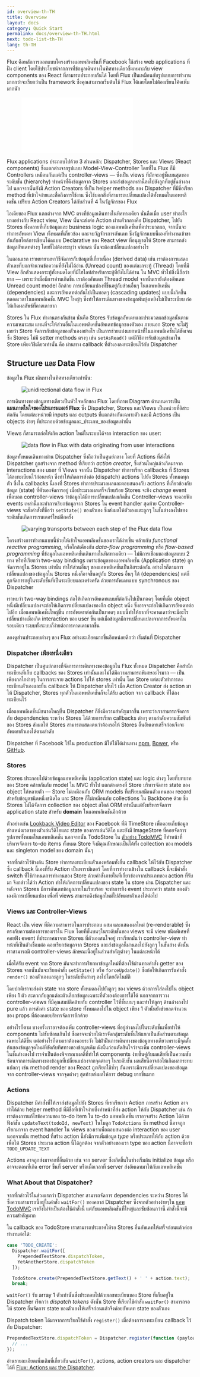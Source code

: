 ```yaml
---
id: overview-th-TH
title: Overview
layout: docs
category: Quick Start
permalink: docs/overview-th-TH.html
next: todo-list-th-TH
lang: th-TH
---
```


Flux คือหลักการออกแบบโครงสร้างแอพพลิเคชั่นที่ Facebook ใช้สร้าง web applications ที่ฝั่ง client โดยใช้ประโยชน์จากการที่ข้อมูลเดินทางในทิศทางเดียวซึ่งเหมาะกับ view components ของ React ที่สามารถประกอบกันได้ โดยที่ Flux เป็นเหมือนกับรูปแบบการทำงานมากกว่าจะเรียกว่าเป็น framework ซึ่งคุณสามารถเริ่มต้นใช้ Flux ได้เลยโดยไม่ต้องเขียนโค้ดเพิ่มมากนัก

<figure class="video-container disassociated-with-next-sibling">
  <iframe src="//www.youtube.com/embed/nYkdrAPrdcw?list=PLb0IAmt7-GS188xDYE-u1ShQmFFGbrk0v&start=621" frameborder="0" allowfullscreen></iframe>
</figure>

Flux applications ประกอบไปด้วย 3 ส่วนหลัก: Dispatcher, Stores และ Views (React components) ซึ่งแตกต่างจากรูปแบบ Model-View-Controller  โดยที่ใน Flux ก็มี Controllers เหมือนกันแต่เป็น controller-views — ซึ่งเป็น views ที่มักจะอยู่ชั้นบนสุดของระดับชั้น (hierarchy) ทำหน้าที่ดึงข้อมูลจาก Stores และส่งข้อมูลเหล่านี้ลงไปยังลูกที่อยู่ชั้นล่างลงไป  นอกจากนั้นยังมี Action Creators ที่เป็น helper methods ของ Dispatcher ที่มีชื่อเรียก method ที่เข้าใจง่ายและสื่อถึงการใช้งาน ซึ่งใช้บอกสิ่งที่สามารถเปลี่ยนแปลงได้ทั้งหมดในแอพพลิเคชั่น  เปรียบ Action Creators ได้กับส่วนที่ 4 ในวัฏจักรของ Flux

ไอเดียของ Flux แตกต่างจาก MVC ตรงที่ข้อมูลเดินทางในทิศทางเดียว  นั่นคือเมื่อ user ทำอะไรบางอย่างกับ React view, View นั้นจะส่งต่อ Action ผ่านตัวกลางคือ Dispatcher, ไปยัง Stores ทั้งหลายที่เก็บข้อมูลและ business logic ของแอพพลิเคชั่นเพื่อประมวลผล, จากนั้นจะทำการอัพเดท View ทั้งหมดที่เกี่ยวข้อง และจบวัฏจักรการอัพเดท ซึ่งวัฏจักรแบบนี้เองที่ทำงานเข้าขากันกับสไตล์การเขียนโค้ดแบบ Declarative ของ React view ที่อนุญาตให้ Store สามารถส่งข้อมูลอัพเดทต่างๆ โดยที่ไม่ต้องระบุว่า views นั้นจะต้องเปลี่ยนแปลงอย่างไร

ในตอนแรก เราพยายามหาวิธีจัดการกับข้อมูลที่เกี่ยวเนื่อง (derived data) เช่น เราต้องการแสดงตัวเลขที่บอกจำนวนข้อความที่ยังไม่ได้อ่าน (Unread count) ของแต่ละกระทู้  (Thread) โดยที่มี View อีกตัวแสดงกระทู้ทั้งหมดโดยที่มีไฮไลท์สำหรับกระทู้ที่ยังไม่ได้อ่าน ใน MVC ทั่วไปสิ่งนี้ถือว่ายาก — เพราะว่าเมื่อมีการอ่านเกิดขึ้น เราต้องอัพเดท Thread model จากนั้นเรายังต้องอัพเดท Unread count model อีกด้วย การเปลี่ยนแปลงที่ขึ้นอยู่กับส่วนอื่นๆ ในแอพพลิเคชั่น (dependencies) และการอัพเดทต่อกันไปเป็นทอดๆ (cascading updates) แบบนี้เกิดขึ้นตลอดเวลาในแอพพลิเคชั่น MVC ใหญ่ๆ ซึ่งทำให้การเดินทางของข้อมูลพันยุ่งเหยิงไม่เป็นระเบียบ ก่อให้เกิดผลลัพธ์ที่คาดเดายาก

Stores ใน Flux ทำงานตรงกันข้าม นั่นคือ Stores รับข้อมูลอัพเดทและประมวลผลข้อมูลนั้นตามความเหมาะสม แทนที่จะให้ส่วนอื่นในแอพพลิเคชั่นอัพเดทข้อมูลของตัวเอง  ภายนอก Store จะไม่รู้เลยว่า Store จัดการกับข้อมูลของตัวเองอย่างไร เป็นการช่วยแบ่งแยกหน้าที่ในแอพพลิเคชั่นได้ชัดเจน  ซึ่ง Stores ไม่มี setter methods ตรงๆ เช่น `setAsRead()` แต่มีวิธีการรับข้อมูลเข้ามาใน Store เพียงวิธีเดียวเท่านั้น คือ ผ่านทาง callback ที่ตัวเองลงทะเบียนไว้กับ Dispatcher


## Structure และ Data Flow

<p class="associated-with-next-sibling">
ข้อมูลใน Flux เดินทางในทิศทางเดียวเท่านั้น:
</p>

<figure class="diagram associated-with-next-sibling">
  <img src="/flux/img/flux-simple-f8-diagram-1300w.png" alt="unidirectional data flow in Flux" />
</figure>

การเดินทางของข้อมูลทางเดียวเป็นหัวใจหลักของ Flux โดยที่ภาพ Diagram ด้านบนควรเป็น __แผนภาพในใจของโปรแกรมเมอร์ Flux__ ซึ่ง Dispatcher, Stores และ ​Views เป็นหน่วยที่อิสระต่อกัน โดยแต่ละหน่วยมี inputs และ outputs ที่แตกต่างกันเฉพาะตัว และมี Actions เป็น objects ง่ายๆ ที่ประกอบด้วยข้อมูลและ_ประเภท_ของข้อมูลเท่านั้น

<p class="associated-with-next-sibling">
Views ก็สามารถก่อให้เกิด action ใหม่ในระบบได้จาก interaction ของ user:
</p>

<figure class="diagram">
  <img src="/flux/img/flux-simple-f8-diagram-with-client-action-1300w.png" alt="data flow in Flux with data originating from user interactions" />
</figure>

<p class="associated-with-next-sibling">
ข้อมูลทั้งหมดเดินทางผ่าน Dispatcher ซึ่งถือว่าเป็นศูนย์กลาง โดยที่ Actions ที่ส่งให้ Dispatcher ถูกสร้างจาก method ที่เรียกว่า <em>action creator</em>, ซึ่งส่วนใหญ่แล้วเกิดมาจาก interactions ของ user ที่ Views  จากนั้น Dispatcher ทำการเรียก callbacks ที่ Stores ได้ลงทะเบียนไว้ก่อนหน้า ซึ่งทำให้เกิดการส่งต่อ (dispatch) actions ไปยัง Stores ทั้งหมดทุกตัว ซึ่งใน callbacks นี้เองที่ Stores ทำการประมวลผลและตอบสนองกับ actions ที่เกี่ยวข้องกับข้อมูล (state) ที่ตัวเองจัดการอยู่  เมื่อประมวลผลเสร็จเรียบร้อย Stores จะยิง <em>change</em> event เพื่อบอก controller-views ว่าข้อมูลได้มีการเปลี่ยนแปลงเกิดขึ้น  Controller-views จะคอยฟัง events เหล่านี้และทำการเรียกข้อมูลจาก Stores ใน event handler สุดท้าย Controller-views จะสั่งคำสั่งที่ชื่อว่า <code>setState()</code> ของตัวเอง ซึ่งส่งผลให้ตัวเองและลูกๆ ในชั้นล่างลงไปของระดับชั้นเกิดการเรนเดอร์ใหม่อีกครั้ง
</p>

<figure class="diagram">
  <img src="/flux/img/flux-simple-f8-diagram-explained-1300w.png" alt="varying transports between each step of the Flux data flow" />
</figure>

โครงสร้างการทำงานแบบนี้ช่วยให้เข้าใจแอพพลิเคชั่นของเราได้ง่ายขึ้น คล้ายกับ _functional reactive programming_, หรือใกล้เคียงกับ _data-flow programming_ หรือ _flow-based programming_ ที่ข้อมูลในแอพพลิเคชั่นเดินทางในทิศทางเดียว — ไม่มีการเชื่อมของข้อมูลแบบ 2 ทาง หรือที่เรียกว่า two-way bindings  เพราะข้อมูลของแอพพลิเคชั่น (Application state) ถูกจัดการอยู่ใน Stores เท่านั้น ทำให้ส่วนอื่นๆ ของแอพพลิเคชั่นเป็นอิสระต่อกัน อย่างไรก็ตามการเปลี่ยนแปลงของข้อมูลใน Stores หนึ่งก็อาจขึ้นอยู่กับ Stores อื่นๆ ได้ (dependencies) แต่ก็ถูกจัดการอยู่ในระดับชั้นที่เป็นระเบียบและเคร่งครัด ด้วยการอัพเดทแบบ synchronous ของ Dispatcher

เราพบว่า two-way bindings ก่อให้เกิดการอัพเดทแบบที่ต่อกันไปเป็นทอดๆ โดยที่เมื่อ object หนึ่งมีเปลี่ยนแปลงจะก่อให้เกิดการเปลี่ยนแปลงของอีก object หนึ่ง ซึ่งอาจจะก่อให้เกิดการอัพเดทต่อไปอีก เมื่อแอพพลิเคชั่นใหญ่ขึ้น การอัพเดทต่อกันเป็นทอดๆ แบบนี้ทำให้ยากที่จะคาดเดาว่าจะมีอะไรเปลี่ยนบ้างเมื่อเกิด interaction ของ user ขึ้น แต่เมื่อข้อมูลมีการเปลี่ยนแปลงจากการอัพเดทในรอบเดียว ระบบทั้งระบบก็ง่ายต่อการคาดเดามากขึ้น

ลองดูส่วนประกอบต่างๆ ของ Flux อย่างละเอียดมากขึ้นอีกหน่อยดีกว่า เริ่มต้นที่ Dispatcher


### Dispatcher เพียงหนึ่งเดียว

Dispatcher เป็นศูนย์กลางที่จัดการการเดินทางของข้อมูลใน Flux ทั้งหมด Dispatcher คือสำนักทะเบียนที่เก็บ callbacks ของ Stores เท่านั้นและไม่ได้มีความสามารถพิเศษอะไรมาก — เป็นเพียงกลไกง่ายๆ ในการกระจาย actions ไปให้ stores เท่านั้น โดย Store แต่ละตัวทำการลงทะเบียนตัวเองและยื่น callback ให้ Dispatcher เก็บไว้ เมื่อ Action Creator ส่ง action มาให้ Dispatcher, Stores ทุกตัวในแอพพลิเคชั่นก็จะได้รับ action จาก callback ที่ได้ลงทะเบียนไว้

เมื่อแอพพลิเคชั่นมีขนาดใหญ่ขึ้น Dispatcher ก็ยิ่งมีความสำคัญมากขึ้น เพราะว่าเราสามารถจัดการกับ dependencies ระหว่าง Stores ได้ด้วยการเรียก callbacks ต่างๆ ตามลำดับความสัมพันธ์ของ Stores ส่งผลให้ Stores สามารถแสดงตนว่าต้องรอให้ Stores อื่นอัพเดทเสร็จก่อนจึงจะอัพเดทตัวเองได้ตามลำดับ

Dispatcher ที่ Facebook ใช้ใน production มีให้ใช้ได้ผ่านทาง [npm](https://www.npmjs.com/package/flux), [Bower](http://bower.io/), หรือ [GitHub](https://github.com/facebook/flux).


### Stores

Stores ประกอบไปด้วยข้อมูลแอพพลิเคชั่น (application state) และ logic ต่างๆ โดยที่บทบาทของ Store คล้ายกันกับ model ใน MVC ทั่วไป แตกต่างตรงที่ Store บริหารจัดการ state ของ object ได้หลายตัว — Store ไม่เหมือนกับ ORM models ที่เปรียบเสมือนตัวแทนของ record สำหรับข้อมูลชนิดหนึ่งชนิดใด และ Store ก็ไม่เหมือนกับ collections ใน Backbone ด้วย ซึ่ง Stores ไม่ได้จัดการ collection ของ object สไตล์ ORM เท่านั้นแต่ยังบริหารจัดการ application state สำหรับ __domain__ ในแอพพลิเคชั่นอีกด้วย

ตัวอย่างเช่น [Lookback Video Editor](https://facebook.com/lookback/edit) ของ Facebook ที่มี TimeStore เพื่อคอยเก็บข้อมูลตำแหน่งเวลาของตัวเล่นวีดิโอและ state ของการเล่นวีดิโอ และยังมี ImageStore ที่คอยจัดการรูปภาพทั้งหมดในแอพพลิเคชั่น  นอกจากนั้น TodoStore ใน [ตัวอย่าง TodoMVC](https://github.com/facebook/flux/tree/master/examples/flux-todomvc/) ก็ทำหน้าที่บริหารจัดการ to-do items ทั้งหมด  Store จึงมีคุณลักษณะเป็นได้ทั้ง collection ของ models และ singleton model ของ domain นั้นๆ

จากที่กล่าวไว้ข้างต้น Store ทำการลงทะเบียนตัวเองพร้อมทั้งยื่น callback ให้ไว้กับ Dispatcher  ซึ่ง callback นี้เองที่รับ Action เป็นพารามิเตอร์ โดยที่การทำงานข้างใน callback นี้จะมีคำสั่ง switch ที่ใช้กำหนดการทำงานของ Store ด้วยคำสั่งภายในที่เกี่ยวข้องจากประเภทของ action ที่รับมา  จึงกล่าวได้ว่า Action ทำให้เกิดการเปลี่ยนแปลงของ state ใน store ผ่าน Dispatcher  และหลังจาก Stores มีการอัพเดทข้อมูลภายในเรียบร้อย จะทำการยิง event ประกาศว่า state ของตัวเองมีการเปลี่ยนแปลง เพื่อที่ views สามารถดึงข้อมูลใหม่ไปอัพเดทตัวเองได้ต่อไป


### Views และ Controller-Views

React เป็น view ที่มีความสามารถในการประกอบ ผสม และแสดงผลใหม่ (re-renderable) ซึ่งตรงกับความต้องการของเราใน Flux  โดยที่ชั้นบนๆในระดับชั้นของ views จะมี view ชนิดพิเศษที่คอยฟัง event ที่ประกาศมาจาก Stores ที่ตัวเองสนใจอยู่ เราเรียกมันว่า controller-view ทำหน้าที่เป็นตัวเชื่อมต่อ คอยเรียกข้อมูลจาก Stores และส่งข้อมูลนี้ผ่านลงไปยังลูกๆ ในชั้นล่าง ดังนั้นเราสามารถมี controller-views ลักษณะนี้อยู่ในส่วนสำคัญต่างๆ ในแต่ละหน้าได้

เมื่อได้รับ event จาก Store มันจะทำการเรียกหาข้อมูลใหม่ที่ต้องใช้ผ่านทางคำสั่ง getter ของ Stores จากนั้นมันจะเรียกคำสั่ง `setState()` หรือ `forceUpdate()` ซึ่งก่อให้เกิดการรันคำสั่ง `render()` ของตัวเองและลูกๆ ในระดับชั้นล่างๆ ลงไปโดยอัตโนมัติ

โดยปกติเราจะส่งค่า state จาก store ทั้งหมดลงไปยังลูกๆ ของ views ด้วยการใส่ลงไปใน object เพียง 1 ตัว สะดวกกับลูกแต่ละตัวเลือกข้อมูลเฉพาะที่ตัวเองต้องการใช้ได้  นอกจากการวาง controller-views ที่มีคุณสมบัติคล้ายกับ controller ไว้ที่ชั้นบนๆ และทำให้ลูกๆ ด้านล่างลงไป pure แล้ว การส่งค่า state ของ store ทั้งหมดลงไปใน object เพียง 1 ตัวนั้นยังช่วยลดจำนวนของ props ที่ต้องคอยบริหารจัดการอีกด้วย

อย่างไรก็ตาม บางครั้งเราอาจต้องเพิ่ม controller-views ที่อยู่ล่างลงไปในระดับชั้นเพื่อทำให้ components ไม่ซับซ้อนเกินไป ซึ่งอาจจะช่วยให้เราจัดกลุ่มระดับชั้นให้แยกเป็นสัดส่วนตามข้อมูลเฉพาะได้ดีขึ้น  แต่อย่างไรก็ตามเราต้องคอยระวัง ไม่ฝ่าฝืนการเดินทางของข้อมูลทางเดียวเพราะมีจุดตั้งต้นของข้อมูลจุดใหม่ที่ขัดกับทิศทางของข้อมูลเดิม  ดังนั้นก่อนตัดสินใจว่าจะเพิ่ม controller-views ในชั้นล่างลงไป เราจำเป็นต้องพิจารณาผลดีที่ทำให้ components ง่ายขึ้นคู่กับผลเสียที่เป็นความซับซ้อนจากการเดินทางของข้อมูลที่เปลี่ยนแปลงจากจุดต่างๆ ในระดับชั้น  ผลเสียนี้อาจก่อให้เกิดผลกระทบแปลกๆ เช่น method render ของ React ถูกเรียกใช้ซ้ำๆ กันเพราะมีการเปลี่ยนแปลงของข้อมูลจาก controller-views จากจุดต่างๆ สุดท้ายส่งผลให้การ debug ยากขึ้นมาก


### Actions

Dispatcher มีคำสั่งที่ให้เราส่งข้อมูลไปยัง Stores ที่เราเรียกว่า Action  การสร้าง Action อาจทำได้ด้วย helper method ที่มีชื่อที่เข้าใจง่ายซึ่งทำหน้าที่ส่ง action ให้กับ Dispatcher เช่น ถ้าเราต้องการแก้ไขข้อความของ to-do item ใน to-do แอพพลิเคชั่น เราอาจสร้าง Action ได้ด้วยฟังก์ชั่น `updateText(todoId, newText)` ในโมดูล `TodoActions` ซึ่ง method นี้อาจถูกเรียกมาจาก event handler ใน views ของเราเพื่อตอบสนองต่อ interaction ของ user  นอกจากนั้น method ที่สร้าง action นี้ยังมีการเพิ่มข้อมูล _type_ หรือประเภทให้กับ action ด้วย เพื่อให้ Stores ประมวล action นี้ได้ถูกต้อง จากตัวอย่างของเรา type ของ action นี้อาจจะชื่อว่า `TODO_UPDATE_TEXT`

Actions อาจถูกส่งมาจากที่อื่นด้วย เช่น จาก server ซึ่งเกิดขึ้นในช่วงเริ่มต้น initialize ข้อมูล หรืออาจจะตอนที่เกิด error ขึ้นที่ server หรือเมื่อเวลาที่ server ส่งอัพเดทมาให้กับแอพพลิเคชั่น


### What About that Dispatcher?

จากที่กล่าวไว้ในช่วงแรกว่า Dispatcher สามารถจัดการ dependencies ระหว่าง Stores ได้ ซึ่งความสามารถนี้อยู่ในคำสั่ง `waitFor()` ของคลาส Dispatcher ซึ่งจากตัวอย่างง่ายๆใน [แอพ TodoMVC](https://github.com/facebook/flux/tree/master/examples/flux-todomvc/) เรายังไม่จำเป็นต้องใช้คำสั่งนี้ แต่กับแอพพลิเคชั่นที่ใหญ่และซับซ้อนกว่านี้ คำสั่งนี้จะมีความสำคัญมาก

ใน callback ของ TodoStore เราสามารถประกาศให้รอ Stores อื่นอัพเดทให้เสร็จก่อนแล้วค่อยทำงานต่อได้:

```javascript
case 'TODO_CREATE':
  Dispatcher.waitFor([
    PrependedTextStore.dispatchToken,
    YetAnotherStore.dispatchToken
  ]);

  TodoStore.create(PrependedTextStore.getText() + ' ' + action.text);
  break;
```

`waitFor()` รับ array 1 ตัวเท่านั้นซึ่งประกอบไปด้วยเลขทะเบียนของ Store ที่เก็บอยู่ใน Dispatcher เรียกว่า _dispatch tokens_ ดังนั้น Store ที่เรียกใช้คำสั่ง `waitFor()` สามารถรอให้ store อื่นจัดการ state ของตัวเองให้เสร็จก่อนแล้วจึงค่อยอัพเดท state ของตัวเอง

Dispatch token ได้มาจากการเรียกใช้คำสั่ง `register()` เมื่อต้องการลงทะเบียน callback ไว้กับ Dispatcher:

```javascript
PrependedTextStore.dispatchToken = Dispatcher.register(function (payload) {
  // ...
});
```

อ่านรายละเอียดเพิ่มเติมที่เกี่ยวกับ `waitFor()`, actions, action creators และ dispatcher ได้ที่ [Flux: Actions และ the Dispatcher](http://facebook.github.io/react/blog/2014/07/30/flux-actions-and-the-dispatcher.html).
